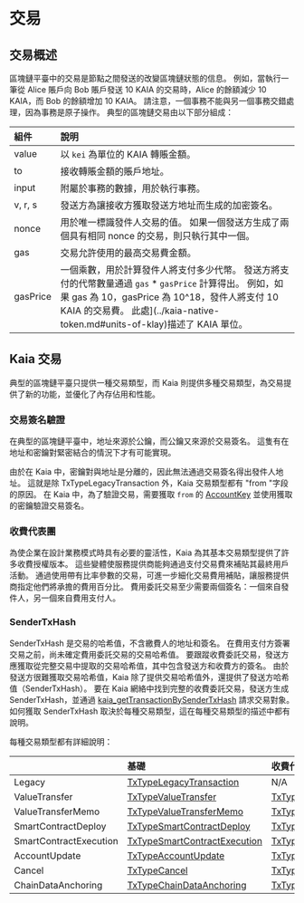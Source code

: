 # 交易

## 交易概述<a id="transactions-overview"></a>

區塊鏈平臺中的交易是節點之間發送的改變區塊鏈狀態的信息。 例如，當執行一筆從 Alice 賬戶向 Bob 賬戶發送 10 KAIA 的交易時，Alice 的餘額減少 10 KAIA，而 Bob 的餘額增加 10 KAIA。 請注意，一個事務不能與另一個事務交錯處理，因為事務是原子操作。 典型的區塊鏈交易由以下部分組成：

| 組件       | 說明                                                                                                                                                                                                                                                                    |
| :------- | :-------------------------------------------------------------------------------------------------------------------------------------------------------------------------------------------------------------------------------------------------------------------- |
| value    | 以 `kei` 為單位的 KAIA 轉賬金額。                                                                                                                                                                                                                                               |
| to       | 接收轉賬金額的賬戶地址。                                                                                                                                                                                                                                                          |
| input    | 附屬於事務的數據，用於執行事務。                                                                                                                                                                                                                                                      |
| v, r, s  | 發送方為讓接收方獲取發送方地址而生成的加密簽名。                                                                                                                                                                                                                                              |
| nonce    | 用於唯一標識發件人交易的值。 如果一個發送方生成了兩個具有相同 nonce 的交易，則只執行其中一個。                                                                                                                                                                                                                   |
| gas      | 交易允許使用的最高交易費金額。                                                                                                                                                                                                                                                       |
| gasPrice | 一個乘數，用於計算發件人將支付多少代幣。 發送方將支付的代幣數量通過 `gas` \* `gasPrice` 計算得出。 例如，如果 gas 為 10，gasPrice 為 10^18，發件人將支付 10 KAIA 的交易費。 此處](../kaia-native-token.md#units-of-klay)描述了 KAIA 單位。 |

## Kaia 交易<a id="kaia-transactions"></a>

典型的區塊鏈平臺只提供一種交易類型，而 Kaia 則提供多種交易類型，為交易提供了新的功能，並優化了內存佔用和性能。

### 交易簽名驗證<a id="signature-validation-of-transactions"></a>

在典型的區塊鏈平臺中，地址來源於公鑰，而公鑰又來源於交易簽名。 這隻有在地址和密鑰對緊密結合的情況下才有可能實現。

由於在 Kaia 中，密鑰對與地址是分離的，因此無法通過交易簽名得出發件人地址。 這就是除 TxTypeLegacyTransaction 外，Kaia 交易類型都有 "from "字段的原因。 在 Kaia 中，為了驗證交易，需要獲取 `from` 的 [AccountKey](../accounts.md#account-key) 並使用獲取的密鑰驗證交易簽名。

### 收費代表團<a id="fee-delegation"></a>

為使企業在設計業務模式時具有必要的靈活性，Kaia 為其基本交易類型提供了許多收費授權版本。 這些變體使服務提供商能夠通過支付交易費來補貼其最終用戶活動。 通過使用帶有比率參數的交易，可進一步細化交易費用補貼，讓服務提供商指定他們將承擔的費用百分比。 費用委託交易至少需要兩個簽名：一個來自發件人，另一個來自費用支付人。

### SenderTxHash <a id="sendertxhash"></a>

SenderTxHash 是交易的哈希值，不含繳費人的地址和簽名。 在費用支付方簽署交易之前，尚未確定費用委託交易的交易哈希值。 要跟蹤收費委託交易，發送方應獲取從完整交易中提取的交易哈希值，其中包含發送方和收費方的簽名。 由於發送方很難獲取交易哈希值，Kaia 除了提供交易哈希值外，還提供了發送方哈希值（SenderTxHash）。 要在 Kaia 網絡中找到完整的收費委託交易，發送方生成 SenderTxHash，並通過 [kaia_getTransactionBySenderTxHash](../../references/json-rpc/klay/get-transaction-by-sender-tx-hash/) 請求交易對象。 如何獲取 SenderTxHash 取決於每種交易類型，這在每種交易類型的描述中都有說明。

每種交易類型都有詳細說明：

|                        | 基礎                                                                      | 收費代表團                                                                                                    | 部分費用授權                                                                                                                             |
| :--------------------- | :---------------------------------------------------------------------- | :------------------------------------------------------------------------------------------------------- | :--------------------------------------------------------------------------------------------------------------------------------- |
| Legacy                 | [TxTypeLegacyTransaction](./basic.md#txtypelegacytransaction)           | N/A                                                                                                      | N/A                                                                                                                                |
| ValueTransfer          | [TxTypeValueTransfer](./basic.md#txtypevaluetransfer)                   | [TxTypeFeeDelegatedValueTransfer](./fee-delegation.md#txtypefeedelegatedvaluetransfer)                   | [TxTypeFeeDelegatedValueTransferWithRatio](./partial-fee-delegation.md#txtypefeedelegatedvaluetransferwithratio)                   |
| ValueTransferMemo      | [TxTypeValueTransferMemo](./basic.md#txtypevaluetransfermemo)           | [TxTypeFeeDelegatedValueTransferMemo](./fee-delegation.md#txtypefeedelegatedvaluetransfermemo)           | [TxTypeFeeDelegatedValueTransferMemoWithRatio](./partial-fee-delegation.md#txtypefeedelegatedvaluetransfermemowithratio)           |
| SmartContractDeploy    | [TxTypeSmartContractDeploy](./basic.md#txtypesmartcontractdeploy)       | [TxTypeFeeDelegatedSmartContractDeploy](./fee-delegation.md#txtypefeedelegatedsmartcontractdeploy)       | [TxTypeFeeDelegatedSmartContractDeployWithRatio](./partial-fee-delegation.md#txtypefeedelegatedsmartcontractdeploywithratio)       |
| SmartContractExecution | [TxTypeSmartContractExecution](./basic.md#txtypesmartcontractexecution) | [TxTypeFeeDelegatedSmartContractExecution](./fee-delegation.md#txtypefeedelegatedsmartcontractexecution) | [TxTypeFeeDelegatedSmartContractExecutionWithRatio](./partial-fee-delegation.md#txtypefeedelegatedsmartcontractexecutionwithratio) |
| AccountUpdate          | [TxTypeAccountUpdate](./basic.md#txtypeaccountupdate)                   | [TxTypeFeeDelegatedAccountUpdate](./fee-delegation.md#txtypefeedelegatedaccountupdate)                   | [TxTypeFeeDelegatedAccountUpdateWithRatio](./partial-fee-delegation.md#txtypefeedelegatedaccountupdatewithratio)                   |
| Cancel                 | [TxTypeCancel](./basic.md#txtypecancel)                                 | [TxTypeFeeDelegatedCancel](./fee-delegation.md#txtypefeedelegatedcancel)                                 | [TxTypeFeeDelegatedCancelWithRatio](./partial-fee-delegation.md#txtypefeedelegatedcancelwithratio)                                 |
| ChainDataAnchoring     | [TxTypeChainDataAnchoring](./basic.md#txtypechaindataanchoring)         | [TxTypeFeeDelegatedChainDataAnchoring](./fee-delegation.md#txtypefeedelegatedchaindataanchoring)         | [TxTypeFeeDelegatedChainDataAnchoringWithRatio](./partial-fee-delegation.md#txtypefeedelegatedchaindataanchoringwithratio)         |
